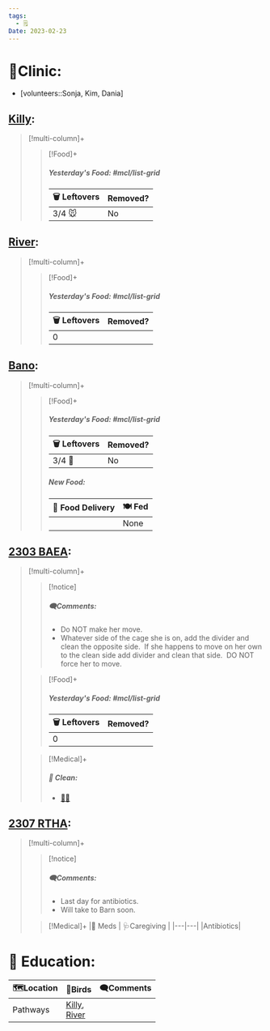 ```yaml
---
tags:
  - 🗒️
Date: 2023-02-23
---
```


# 🏥Clinic:
- [volunteers::Sonja, Kim, Dania]

## [Killy](../RARE%20Birds/Ed%20Birds/Killy.md):
> [!multi-column]+
>
>> [!Food]+
>> ##### Yesterday's Food: #mcl/list-grid
>> |🗑️ Leftovers| Removed?
>> |---|---|
>>|3/4 🐭|No

## [River](../RARE%20Birds/Ed%20Birds/River.md):
> [!multi-column]+
>
>> [!Food]+
>> ##### Yesterday's Food: #mcl/list-grid
>> |🗑️ Leftovers| Removed?
>> |---|---|
>>|0|

## [Bano](../RARE%20Birds/Ed%20Birds/Bano.md):
> [!multi-column]+
>
>> [!Food]+
>> ##### Yesterday's Food: #mcl/list-grid
>> |🗑️ Leftovers| Removed?
>> |---|---|
>>|3/4 🐀|No
>>
>> ##### New Food:
>> |🚚 Food Delivery| 🍽️ Fed|
>> |---|---|
>>||None

## [2303 BAEA](../RARE%20Birds/2303%20BAEA.md):
> [!multi-column]+
>
>> [!notice]
>> ##### 🗨️Comments:
>> - Do NOT make her move.
>> - Whatever side of the cage she is on, add the divider and clean the opposite side.  If she happens to move on her own to the clean side add divider and clean that side.  DO NOT force her to move.
>
>> [!Food]+
>> ##### Yesterday's Food: #mcl/list-grid
>> |🗑️ Leftovers| Removed?
>> |---|---|
>>|0|
>
>> [!Medical]+
>>##### 🫧 Clean:
>> - [🧼➗](../Admin/Codes/Cleaned%20with%20divider.md)

## [2307 RTHA](../RARE%20Birds/2307%20RTHA.md):
> [!multi-column]+
>
>> [!notice]
>> ##### 🗨️Comments:
>> - Last day for antibiotics.
>> - Will take to Barn soon.
>
>> [!Medical]+
>> |💊 Meds | 🩺Caregiving |
>> |---|---|
>> |Antibiotics|

# 🏫 Education:

| 🗺️Location | 🦅Birds                 | 🗨️Comments |
| ----------- | ----------------------- | ----------- |
| Pathways    | [Killy](../RARE%20Birds/Ed%20Birds/Killy.md),<br>[River](../RARE%20Birds/Ed%20Birds/River.md) |             |

